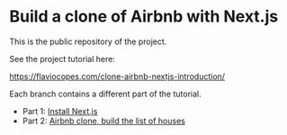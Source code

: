 # Build a clone of Airbnb with Next.js

This is the public repository of the project.

See the project tutorial here:

<https://flaviocopes.com/clone-airbnb-nextjs-introduction/>

Each branch contains a different part of the tutorial.

- Part 1: [Install Next.js](https://github.com/flaviocopes/clone-airbnb-nextjs/tree/main/)
- Part 2: [Airbnb clone, build the list of houses](https://github.com/flaviocopes/clone-airbnb-nextjs/tree/clone-airbnb-nextjs-2-list-houses/)
